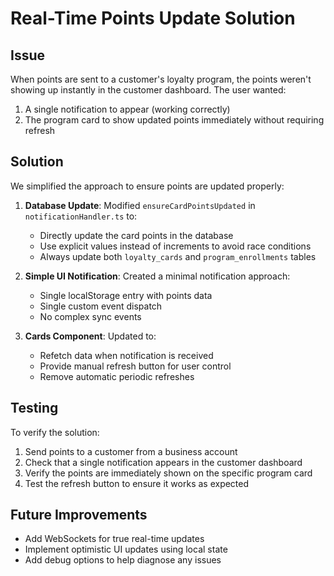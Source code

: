 # Real-Time Points Update Solution

## Issue
When points are sent to a customer's loyalty program, the points weren't showing up instantly in the customer dashboard. The user wanted:

1. A single notification to appear (working correctly)
2. The program card to show updated points immediately without requiring refresh

## Solution

We simplified the approach to ensure points are updated properly:

1. **Database Update**: Modified `ensureCardPointsUpdated` in `notificationHandler.ts` to:
   - Directly update the card points in the database
   - Use explicit values instead of increments to avoid race conditions
   - Always update both `loyalty_cards` and `program_enrollments` tables

2. **Simple UI Notification**: Created a minimal notification approach:
   - Single localStorage entry with points data
   - Single custom event dispatch
   - No complex sync events

3. **Cards Component**: Updated to:
   - Refetch data when notification is received
   - Provide manual refresh button for user control
   - Remove automatic periodic refreshes

## Testing
To verify the solution:

1. Send points to a customer from a business account
2. Check that a single notification appears in the customer dashboard 
3. Verify the points are immediately shown on the specific program card
4. Test the refresh button to ensure it works as expected

## Future Improvements
- Add WebSockets for true real-time updates
- Implement optimistic UI updates using local state
- Add debug options to help diagnose any issues 